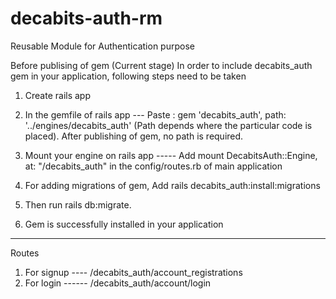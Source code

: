 # decabits-auth-rm
Reusable Module for Authentication purpose

Before publising of gem (Current stage)
In order to include decabits_auth gem in your application, following steps need to be taken

1. Create rails app 
2. In the gemfile of rails app --- Paste : gem 'decabits_auth', path: '../engines/decabits_auth' (Path depends where the particular code is placed). After publishing of gem, no path is required.
3. Mount your engine on rails app ----- Add mount DecabitsAuth::Engine, at: "/decabits_auth" in the config/routes.rb of main application
4. For adding migrations of gem, Add rails decabits_auth:install:migrations
5. Then run rails db:migrate.

6. Gem is successfully installed in your application

----------------------------------------------------------------------------------------------------------------------------------------------------------------------

Routes 

1. For signup ---- /decabits_auth/account_registrations
2. For login ------ /decabits_auth/account/login



